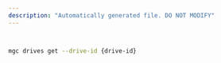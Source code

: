 ```yaml
---
description: "Automatically generated file. DO NOT MODIFY"
---
```


```bash


mgc drives get --drive-id {drive-id}

```